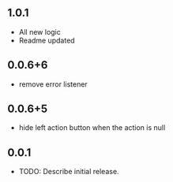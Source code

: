 ## 1.0.1
* All new logic
* Readme updated

## 0.0.6+6
* remove error listener

## 0.0.6+5
* hide left action button when the action is null

## 0.0.1
* TODO: Describe initial release.
